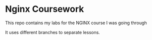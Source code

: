 # Nginx Coursework

This repo contains my labs for the NGINX course I was going through

It uses different branches to separate lessons.
